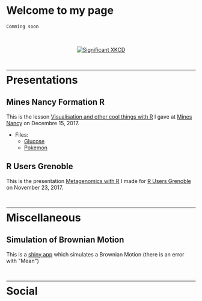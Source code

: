 <head>
<link href="web-fonts-with-css/css/fontawesome-all.css" rel="stylesheet">
</head>

# Welcome to my page

 <i class="fas fa-cog fa-spin"></i>

```markdown
Comming soon
```

<br>

<p align="center">
  <a href="https://xkcd.com" target="_blank">  
    <img src="https://imgs.xkcd.com/comics/significant.png" alt="Significant XKCD">
  </a>
</p>

<br>

---
<div style = "margin-top: -30px"></div>

# Presentations

## Mines Nancy Formation R

This is the lesson [Visualisation and other cool things with R](https://abichat.github.io/Slides/FormationRMines/FormationRMines) I gave at [Mines Nancy](http://mines-nancy.univ-lorraine.fr/) on Decembre 15, 2017.

* Files:
  * [Glucose](https://abichat.github.io/Slides/FormationRMines/Glucose.txt)
  * [Pokemon](https://abichat.github.io/Slides/FormationRMines/Pokemon.txt)


## R Users Grenoble

This is the presentation [Metagenomics with R](https://abichat.github.io/Slides/MetagenomicsRGrenoble/MetagenomicsRGrenoble) I made for [R Users Grenoble](https://r-in-grenoble.github.io/index.html) on November 23, 2017.

<br>

---
<div style = "margin-top: -30px"></div>

# Miscellaneous

## Simulation of Brownian Motion

This is a [shiny app](https://abichat.shinyapps.io/BrownianMotion/) which simulates a Brownian Motion (there is an error with "Mean")

<br>

---
<div style = "margin-top: -30px"></div>

# Social


<center>
  <div class="fa-3x">
    <a href="//www.linkedin.com/in/antoinebichat/" target="_blank" class="black"><i class="fab fa-linkedin"></i></a> &nbsp;
    <a href="https://github.com/abichat" target="_blank"><i class="fab fa-github"></i></a> &nbsp;
    <a href="https://twitter.com/_abichat" target="_blank"><i class="fab fa-twitter"></i></a> 
  </div>
</center>
